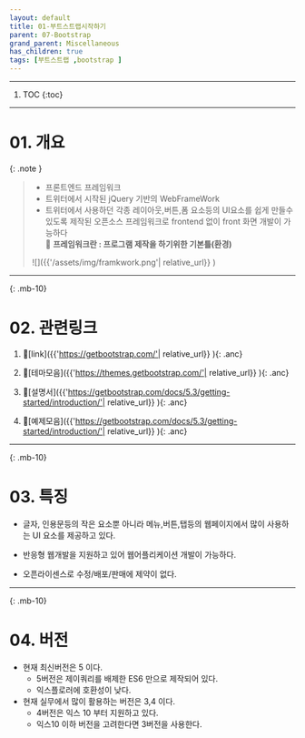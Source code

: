```yaml
---
layout: default
title: 01-부트스트랩시작하기
parent: 07-Bootstrap
grand_parent: Miscellaneous
has_children: true
tags: [부트스트랩 ,bootstrap ]
---
```

 
---

 1. TOC
{:toc}

---

# 01. 개요

{: .note }
> + 프론트엔드 프레임워크<br/>
> + 트위터에서 시작된 jQuery 기반의 WebFrameWork<br/>
> + 트위터에서 사용하던 각종 레이아웃,버튼,폼 요소등의 UI요소를 쉽게 만들수 있도록 제작된 오픈소스 프레임워크로 frontend 없이 front 화면 개발이 가능하다<br/>
> 🔑 **프레임워크란 : 프로그램 제작을 하기위한 기본틀(환경)**
>
> ![]({{'/assets/img/framkwork.png'| relative_url}} )


---
{: .mb-10}
 
# 02. 관련링크

1. 🔗[link]({{'https://getbootstrap.com/'| relative_url}} ){: .anc}

1. 🔗[테마모음]({{'https://themes.getbootstrap.com/'| relative_url}} ){: .anc}

1. 🔗[설명서]({{'https://getbootstrap.com/docs/5.3/getting-started/introduction/'| relative_url}} ){: .anc}

1. 🔗[예제모음]({{'https://getbootstrap.com/docs/5.3/getting-started/introduction/'| relative_url}} ){: .anc}


---
{: .mb-10}
 
# 03. 특징

- 글자, 인용문등의 작은 요소뿐 아니라 메뉴,버튼,탭등의 웹페이지에서 많이 사용하는 UI 요소를 제공하고 있다.

- 반응형 웹개발을 지원하고 있어 웹어플리케이션 개발이 가능하다.

- 오픈라이센스로 수정/배포/판매에 제약이 없다.


---
{: .mb-10}
 
# 04. 버전

- 현재 최신버전은 5 이다.
    - 5버전은 제이쿼리를 배제한 ES6 만으로 제작되어 있다.
    - 익스플로러에 호환성이 낮다.
- 현재 실무에서 많이 활용하는 버전은 3,4 이다.
    - 4버전은 익스 10 부터 지원하고 있다.
    - 익스10 이하 버전을 고려한다면 3버전을 사용한다.